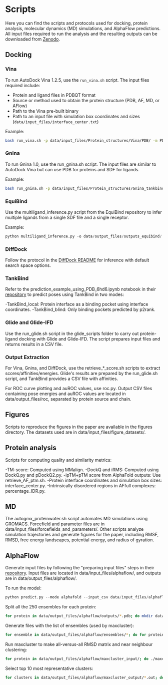 # Scripts

Here you can find the scripts and protocols used for docking, protein analysis, molecular dynamics (MD) simulations, and AlphaFlow predictions. All input files required to run the analysis and the resulting outputs can be downloaded from [Zenodo](#).

## Docking

### Vina

To run AutoDock Vina 1.2.5, use the `run_vina.sh` script. The input files required include:
- Protein and ligand files in PDBQT format
- Source or method used to obtain the protein structure (PDB, AF, MD, or AFlow)
- Path to the Vina pre-built binary
- Path to an input file with simulation box coordinates and sizes (`data/input_files/interface_center.txt`)

Example:
```bash
bash run_vina.sh -p data/input_files/Protein_structures/Vina/PDB/ -m PDB -o data/output_files/outputs_vina/ -c data/input_files/interface_center.txt -v tools/vina_1.2.5_linux -l data/input_files/Ligands/ligands_vina
```

### Gnina
To run Gnina 1.0, use the run_gnina.sh script. The input files are similar to AutoDock Vina but can use PDB for proteins and SDF for ligands. 

Example:
```bash
bash run_gnina.sh -p data/input_files/Protein_structures/Gnina_tankbind_diffdock/PDB/ -m PDB -o data/output_files/outputs_gnina/ [-c] data/input_files/interface_center.txt -v tools/gnina -l data/input_files/Ligands/ligands/ligands_benchmark_1E50.sdf
```

### EquiBind
Use the multiligand_inference.py script from the EquiBind repository to infer multiple ligands from a single SDF file and a single receptor.

Example:
```python
python multiligand_inference.py -o data/output_files/outputs_equibind/ -r data/input_files/Protein_structures/Gnina_tankbind_diffdock/PDB/1e50A.pdb -l data/input_files/Ligands/ligands/ligands_benchmark_1E50.sdf
```

### DiffDock
Follow the protocol in the [DiffDock README](https://github.com/gcorso/DiffDock) for inference with default search space options. 

### TankBind
Refer to the prediction_example_using_PDB_6hd6.ipynb notebook in their [repository](https://github.com/luwei0917/TankBind) to predict poses using TankBind in two modes:

-TankBind_local: Protein interface as a binding pocket using interface coordinates.
-TankBind_blind: Only binding pockets predicted by p2rank.

### Glide and Glide-IFD
Use the run_glide.sh script in the glide_scripts folder to carry out protein-ligand docking with Glide and Glide-IFD. The script prepares input files and returns results in a CSV file.

### Output Extraction
For Vina, Gnina, and DiffDock, use the retrieve_*_score.sh scripts to extract scores/affinities/energies. Glide's results are prepared by the run_glide.sh script, and TankBind provides a CSV file with affinities.

For ROC curve plotting and auROC values, use roc.py. Output CSV files containing pose energies and auROC values are located in data/output_files/roc, separated by protein source and chain. 

## Figures

Scripts to reproduce the figures in the paper are available in the figures directory. The datasets used are in data/input_files/figure_datasets/.

## Protein analysis

Scripts for computing quality and similarity metrics:

-TM-score: Computed using MMalign.
-DockQ and iRMS: Computed using DockQ.py and pDockQ2.py.
-ipTM+pTM score from AlphaFold outputs: Use retrieve_AF_ptm.sh.
-Protein interface coordinates and simulation box sizes: interface_center.py.
-Intrinsically disordered regions in AFfull complexes: percentage_IDR.py.

## MD

The autogmx_proteinwater.sh script automates MD simulations using GROMACS. Forcefield and parameter files are in data/input_files/forcefields_and_parameters/. Other scripts analyze simulation trajectories and generate figures for the paper, including RMSF, RMSD, free energy landscapes, potential energy, and radius of gyration.

## AlphaFlow
Generate input files by following the "preparing input files" steps in their [repository](https://github.com/bjing2016/alphaflow). Input files are located in data/input_files/alphaflow/, and outputs are in data/output_files/alphaflow/.

To run the model:

```python
python predict.py --mode alphafold --input_csv data/input_files/alphaflow/benchmark.csv --msa_dir data/input_files/alphaflow/MSA/ --weights alphaflow_md_base_202402.pt --samples 250 --outpdb data/output_files/alphaflow/outputs
```
Split all the 250 ensembles for each protein:
```bash
for protein in data/output_files/alphaflow/outputs/*.pdb; do mkdir data/output_files/alphaflow/ensembles/$(basename $protein .pdb); csplit -z $protein '/^MODEL/' '{*}'; for file in data/output_files/alphaflow/ensembles/xx*; do mv "$file" data/output_files/alphaflow/ensembles/$(basename $protein .pdb)/"${file}.pdb"; done ; done
```
Generate files with the list of ensembles (used by maxcluster):
```bash
for ensemble in data/output_files/alphaflow/ensembles/*; do for protein in $ensemble/*; do echo $protein >> data/output_files/alphaflow/maxcluster_input/$(basename $ensemble .pdb).list; done ; done
```
Run maxcluster to make all-versus-all RMSD matrix and near neighbour clustering:
```bash
for protein in data/output_files/alphaflow/maxcluster_input/; do ./maxcluster64bit -l $(basename $protein).list -rmsd -C 5 >> data/output_files/alphaflow/maxcluster_output/$(basename $protein)_clusters.out; done
```
Select top 10 most representative clusters:
```bash
for clusters in data/output_files/alphaflow/maxcluster_output/*.out; do for i in $(cat $clusters | grep INFO | grep Cluster -A10 | head -n 11 | tail -n10 | cut -d':' -f3 | awk '{print $4}'); do cp $i data/output_files/alphaflow/ensembles/$(basename $clusters _clusters.out)/top10/; done; done
```

